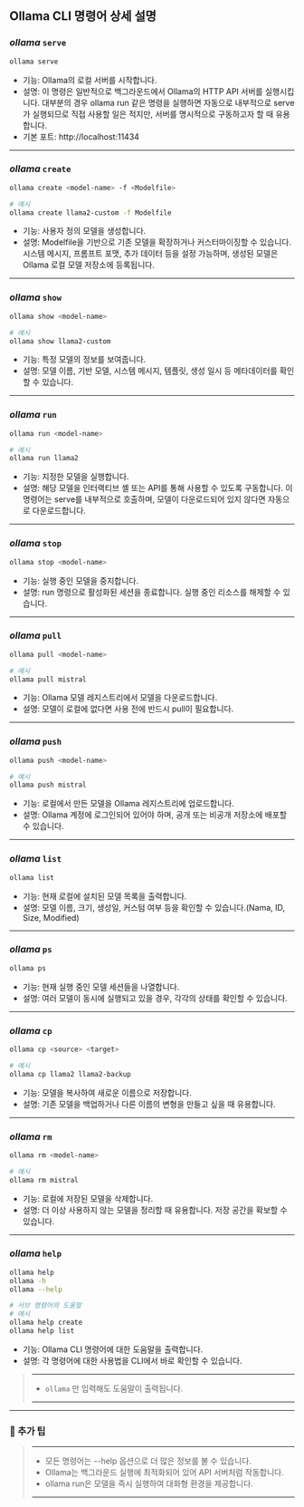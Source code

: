 ## Ollama CLI 명령어 상세 설명

### *ollama* **`serve`**
```bash
ollama serve
```
* 기능: Ollama의 로컬 서버를 시작합니다.
* 설명: 이 명령은 일반적으로 백그라운드에서 Ollama의 HTTP API 서버를 실행시킵니다. 대부분의 경우 ollama run 같은 명령을 실행하면 자동으로 내부적으로 serve가 실행되므로 직접 사용할 일은 적지만, 서버를 명시적으로 구동하고자 할 때 유용합니다.
* 기본 포트: http://localhost:11434

---

### *ollama* **`create`**
```bash
ollama create <model-name> -f <Modelfile>

# 예시
ollama create llama2-custom -f Modelfile
```
* 기능: 사용자 정의 모델을 생성합니다.
* 설명: Modelfile을 기반으로 기존 모델을 확장하거나 커스터마이징할 수 있습니다. 시스템 메시지, 프롬프트 포맷, 추가 데이터 등을 설정 가능하며, 생성된 모델은 Ollama 로컬 모델 저장소에 등록됩니다.

---

### *ollama* **`show`**
```bash
ollama show <model-name>

# 예시
ollama show llama2-custom
```
* 기능: 특정 모델의 정보를 보여줍니다.
* 설명: 모델 이름, 기반 모델, 시스템 메시지, 템플릿, 생성 일시 등 메타데이터를 확인할 수 있습니다.

---

### *ollama* **`run`**
```bash
ollama run <model-name>

# 예시
ollama run llama2
```
* 기능: 지정한 모델을 실행합니다.
* 설명: 해당 모델을 인터랙티브 셸 또는 API를 통해 사용할 수 있도록 구동합니다. 이 명령어는 serve를 내부적으로 호출하며, 모델이 다운로드되어 있지 않다면 자동으로 다운로드합니다.

---

### *ollama* **`stop`**
```bash
ollama stop <model-name>
```
* 기능: 실행 중인 모델을 중지합니다.
* 설명: run 명령으로 활성화된 세션을 종료합니다. 실행 중인 리소스를 해제할 수 있습니다.

---

### *ollama* **`pull`**
```bash
ollama pull <model-name>

# 예시
ollama pull mistral
```
* 기능: Ollama 모델 레지스트리에서 모델을 다운로드합니다.
* 설명: 모델이 로컬에 없다면 사용 전에 반드시 pull이 필요합니다.

---

### *ollama* **`push`**
```bash
ollama push <model-name>

# 예시
ollama push mistral
```
* 기능: 로컬에서 만든 모델을 Ollama 레지스트리에 업로드합니다.
* 설명: Ollama 계정에 로그인되어 있어야 하며, 공개 또는 비공개 저장소에 배포할 수 있습니다.

---

### *ollama* **`list`**
```bash
ollama list
```
* 기능: 현재 로컬에 설치된 모델 목록을 출력합니다.
* 설명: 모델 이름, 크기, 생성일, 커스텀 여부 등을 확인할 수 있습니다.(Nama, ID, Size, Modified)

---

### *ollama* **`ps`**
```bash
ollama ps
```
* 기능: 현재 실행 중인 모델 세션들을 나열합니다.
* 설명: 여러 모델이 동시에 실행되고 있을 경우, 각각의 상태를 확인할 수 있습니다.

---

### *ollama* **`cp`**
```bash
ollama cp <source> <target>

# 예시
ollama cp llama2 llama2-backup
```
* 기능: 모델을 복사하여 새로운 이름으로 저장합니다.
* 설명: 기존 모델을 백업하거나 다른 이름의 변형을 만들고 싶을 때 유용합니다.

---

### *ollama* **`rm`**
```bash
ollama rm <model-name>

# 예시
ollama rm mistral
```
* 기능: 로컬에 저장된 모델을 삭제합니다.
* 설명: 더 이상 사용하지 않는 모델을 정리할 때 유용합니다. 저장 공간을 확보할 수 있습니다.

---

### *ollama* **`help`**
```bash
ollama help
ollama -h
ollama --help

# 서브 명령어의 도움말
# 예시
ollama help create
ollama help list
```
* 기능: Ollama CLI 명령어에 대한 도움말을 출력합니다.
* 설명: 각 명령어에 대한 사용법을 CLI에서 바로 확인할 수 있습니다.
> ---
> * `ollama` 만 입력해도 도움말이 출력됩니다.
> ---

---

### 🧩 추가 팁
> ---
> * 모든 명령어는 --help 옵션으로 더 많은 정보를 볼 수 있습니다.
> * Ollama는 백그라운드 실행에 최적화되어 있어 API 서버처럼 작동합니다.
> * ollama run은 모델을 즉시 실행하여 대화형 환경을 제공합니다.
> ---
